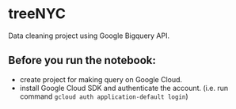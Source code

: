 # treeNYC
Data cleaning project using Google Bigquery API. 

## Before you run the notebook:
- create project for making query on Google Cloud.
- install Google Cloud SDK and authenticate the account.
(i.e. run command `gcloud auth application-default login`)
